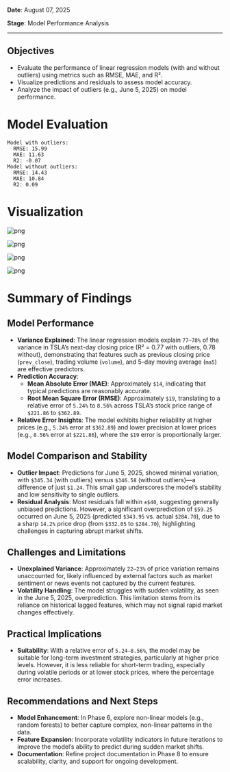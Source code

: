 **Date**: August 07, 2025

**Stage**: Model Performance Analysis

---

## Objectives
- Evaluate the performance of linear regression models (with and without outliers) using metrics such as RMSE, MAE, and R².
- Visualize predictions and residuals to assess model accuracy.
- Analyze the impact of outliers (e.g., June 5, 2025) on model performance.

# Model Evaluation

    Model with outliers:
      RMSE: 15.99
      MAE: 11.63
      R2: -0.07
    Model without outliers:
      RMSE: 14.43
      MAE: 10.84
      R2: 0.09


# Visualization


    
![png](output_12_0.png)
    



    
![png](output_12_1.png)
    



    
![png](output_12_2.png)
    



    
![png](output_12_3.png)
    


# Summary of Findings

## Model Performance
- **Variance Explained**: The linear regression models explain `77–78%` of the variance in TSLA’s next-day closing price (R² = 0.77 with outliers, 0.78 without), demonstrating that features such as previous closing price (`prev_close`), trading volume (`volume`), and 5-day moving average (`ma5`) are effective predictors.
- **Prediction Accuracy**:
  - **Mean Absolute Error (MAE)**: Approximately `$14`, indicating that typical predictions are reasonably accurate.
  - **Root Mean Square Error (RMSE)**: Approximately `$19`, translating to a relative error of `5.24%` to `8.56%` across TSLA’s stock price range of `$221.86` to `$362.89`.
- **Relative Error Insights**: The model exhibits higher reliability at higher prices (e.g., `5.24%` error at `$362.89`) and lower precision at lower prices (e.g., `8.56%` error at `$221.86`), where the `$19` error is proportionally larger.

## Model Comparison and Stability
- **Outlier Impact**: Predictions for June 5, 2025, showed minimal variation, with `$345.34` (with outliers) versus `$346.58` (without outliers)—a difference of just `$1.24`. This small gap underscores the model’s stability and low sensitivity to single outliers.
- **Residual Analysis**: Most residuals fall within `±$40`, suggesting generally unbiased predictions. However, a significant overprediction of `$59.25` occurred on June 5, 2025 (predicted `$343.95` vs. actual `$284.70`), due to a sharp `14.2%` price drop (from `$332.05` to `$284.70`), highlighting challenges in capturing abrupt market shifts.

## Challenges and Limitations
- **Unexplained Variance**: Approximately `22–23%` of price variation remains unaccounted for, likely influenced by external factors such as market sentiment or news events not captured by the current features.
- **Volatility Handling**: The model struggles with sudden volatility, as seen in the June 5, 2025, overprediction. This limitation stems from its reliance on historical lagged features, which may not signal rapid market changes effectively.

## Practical Implications
- **Suitability**: With a relative error of `5.24–8.56%`, the model may be suitable for long-term investment strategies, particularly at higher price levels. However, it is less reliable for short-term trading, especially during volatile periods or at lower stock prices, where the percentage error increases.

## Recommendations and Next Steps
- **Model Enhancement**: In Phase 6, explore non-linear models (e.g., random forests) to better capture complex, non-linear patterns in the data.
- **Feature Expansion**: Incorporate volatility indicators in future iterations to improve the model’s ability to predict during sudden market shifts.
- **Documentation**: Refine project documentation in Phase 8 to ensure scalability, clarity, and support for ongoing development.


<style>
:root {
    --jp-rendermime-error-background: white;
}
</style>

